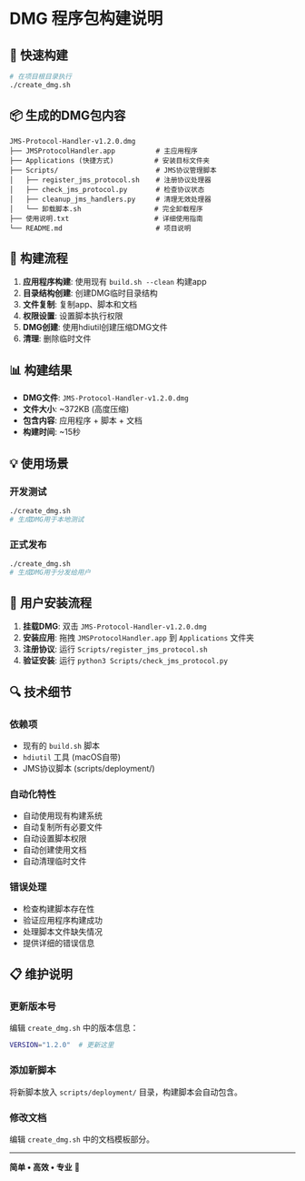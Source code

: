 # DMG 程序包构建说明

## 🚀 快速构建

```bash
# 在项目根目录执行
./create_dmg.sh
```

## 📦 生成的DMG包内容

```
JMS-Protocol-Handler-v1.2.0.dmg
├── JMSProtocolHandler.app          # 主应用程序
├── Applications (快捷方式)          # 安装目标文件夹
├── Scripts/                        # JMS协议管理脚本
│   ├── register_jms_protocol.sh    # 注册协议处理器
│   ├── check_jms_protocol.py       # 检查协议状态
│   ├── cleanup_jms_handlers.py     # 清理无效处理器
│   └── 卸载脚本.sh                  # 完全卸载程序
├── 使用说明.txt                     # 详细使用指南
└── README.md                       # 项目说明
```

## 🔧 构建流程

1. **应用程序构建**: 使用现有 `build.sh --clean` 构建app
2. **目录结构创建**: 创建DMG临时目录结构
3. **文件复制**: 复制app、脚本和文档
4. **权限设置**: 设置脚本执行权限
5. **DMG创建**: 使用hdiutil创建压缩DMG文件
6. **清理**: 删除临时文件

## 📊 构建结果

- **DMG文件**: `JMS-Protocol-Handler-v1.2.0.dmg`
- **文件大小**: ~372KB (高度压缩)
- **包含内容**: 应用程序 + 脚本 + 文档
- **构建时间**: ~15秒

## 💡 使用场景

### 开发测试
```bash
./create_dmg.sh
# 生成DMG用于本地测试
```

### 正式发布
```bash
./create_dmg.sh
# 生成DMG用于分发给用户
```

## 🎯 用户安装流程

1. **挂载DMG**: 双击 `JMS-Protocol-Handler-v1.2.0.dmg`
2. **安装应用**: 拖拽 `JMSProtocolHandler.app` 到 `Applications` 文件夹
3. **注册协议**: 运行 `Scripts/register_jms_protocol.sh`
4. **验证安装**: 运行 `python3 Scripts/check_jms_protocol.py`

## 🔍 技术细节

### 依赖项
- 现有的 `build.sh` 脚本
- `hdiutil` 工具 (macOS自带)
- JMS协议脚本 (scripts/deployment/)

### 自动化特性
- 自动使用现有构建系统
- 自动复制所有必要文件
- 自动设置脚本权限
- 自动创建使用文档
- 自动清理临时文件

### 错误处理
- 检查构建脚本存在性
- 验证应用程序构建成功
- 处理脚本文件缺失情况
- 提供详细的错误信息

## 📋 维护说明

### 更新版本号
编辑 `create_dmg.sh` 中的版本信息：
```bash
VERSION="1.2.0"  # 更新这里
```

### 添加新脚本
将新脚本放入 `scripts/deployment/` 目录，构建脚本会自动包含。

### 修改文档
编辑 `create_dmg.sh` 中的文档模板部分。

---

**简单 • 高效 • 专业** 🚀
